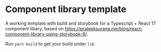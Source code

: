 # Component library template

A working template with build and storybook for a Typescript + React 17 component libary, based on https://prateeksurana.me/blog/react-component-library-using-storybook-6/.

Run `yarn build` to get your build under `lib`.
